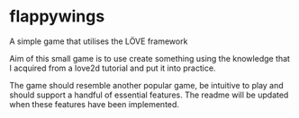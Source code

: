 # flappywings
A simple game that utilises the LÖVE framework

Aim of this small game is to use create something using the knowledge that I acquired from a love2d tutorial and put it into practice.

The game should resemble another popular game, be intuitive to play and should support a handful of essential features.
The readme will be updated when these features have been implemented.
